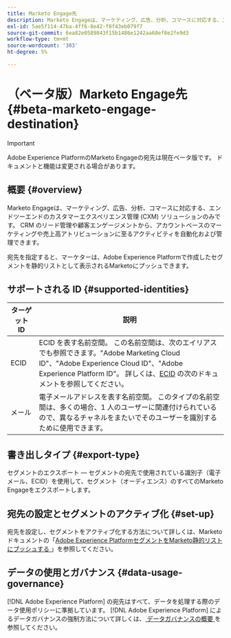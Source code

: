 ```yaml
---
title: Marketo Engage先
description: Marketo Engageは、マーケティング、広告、分析、コマースに対応する、エンドツーエンドのカスタマーエクスペリエンス管理 (CXM) ソリューションのみです。 CRM のリード管理や顧客エンゲージメントから、アカウントベースのマーケティングや売上高アトリビューションに至るアクティビティを自動化および管理できます。
exl-id: 5ae5f114-47ba-4ff6-8e42-f8f43eb079f7
source-git-commit: 6ea82e0589843f15b1486e1242aa68ef8e2fe9d3
workflow-type: tm+mt
source-wordcount: '303'
ht-degree: 5%

---
```


# （ベータ版）Marketo Engage先 {#beta-marketo-engage-destination}

>[!IMPORTANT]
>
>Adobe Experience PlatformのMarketo Engageの宛先は現在ベータ版です。 ドキュメントと機能は変更される場合があります。

## 概要 {#overview}

Marketo Engageは、マーケティング、広告、分析、コマースに対応する、エンドツーエンドのカスタマーエクスペリエンス管理 (CXM) ソリューションのみです。 CRM のリード管理や顧客エンゲージメントから、アカウントベースのマーケティングや売上高アトリビューションに至るアクティビティを自動化および管理できます。

宛先を指定すると、マーケターは、Adobe Experience Platformで作成したセグメントを静的リストとして表示されるMarketoにプッシュできます。

## サポートされる ID {#supported-identities}

| ターゲット ID | 説明 |
|---|---|
| ECID | ECID を表す名前空間。 この名前空間は、次のエイリアスでも参照できます。&quot;Adobe Marketing Cloud ID&quot;、&quot;Adobe Experience Cloud ID&quot;、&quot;Adobe Experience Platform ID&quot;。 詳しくは、[ECID](/help/identity-service/ecid.md) の次のドキュメントを参照してください。 |
| メール | 電子メールアドレスを表す名前空間。 このタイプの名前空間は、多くの場合、1 人のユーザーに関連付けられているので、異なるチャネルをまたいでそのユーザーを識別するために使用できます。 |

## 書き出しタイプ {#export-type}

セグメントのエクスポート — セグメントの宛先で使用されている識別子（電子メール、ECID）を使用して、セグメント（オーディエンス）のすべてのMarketo Engageをエクスポートします。

## 宛先の設定とセグメントのアクティブ化 {#set-up}

宛先を設定し、セグメントをアクティブ化する方法について詳しくは、Marketoドキュメントの「[Adobe Experience PlatformセグメントをMarketo静的リストにプッシュする ](https://experienceleague.adobe.com/docs/marketo/using/product-docs/core-marketo-concepts/smart-lists-and-static-lists/static-lists/push-an-adobe-experience-cloud-segment-to-a-marketo-static-list.html?lang=en)」を参照してください。

<!--

## Connect to the destination {#connect}

To connect to this destination, follow the steps described in the [destination configuration tutorial](../../ui/connect-destination.md).

-->

## データの使用とガバナンス {#data-usage-governance}

[!DNL Adobe Experience Platform] の宛先はすべて、データを処理する際のデータ使用ポリシーに準拠しています。 [!DNL Adobe Experience Platform] によるデータガバナンスの強制方法について詳しくは、[ データガバナンスの概要 ](https://experienceleague.adobe.com/docs/experience-platform/data-governance/home.html?lang=ja) を参照してください。

<!--

## Activate segments to this destination {#activate}

See [Activate audience data to streaming segment export destinations](../../ui/activate-segment-streaming-destinations.md) for instructions on activating audience segments to this destination.

-->